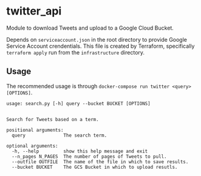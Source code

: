 # twitter_api

Module to download Tweets and upload to a Google Cloud Bucket.

Depends on `serviceaccount.json` in the root directory to provide Google Service Account crendentials. This file is created by Terraform, specifically `terraform apply` run from the `infrastructure` directory.

## Usage

The recommended usage is through `docker-compose run twitter <query> [OPTIONS]`.

```
usage: search.py [-h] query --bucket BUCKET [OPTIONS]
                 

Search for Tweets based on a term.

positional arguments:
  query              The search term.

optional arguments:
  -h, --help         show this help message and exit
  --n_pages N_PAGES  The number of pages of Tweets to pull.
  --outfile OUTFILE  The name of the file in which to save results.
  --bucket BUCKET    The GCS Bucket in which to upload resutls.
```

